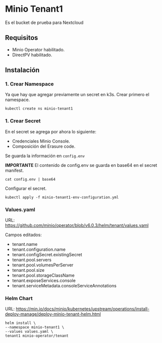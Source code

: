 # Minio Tenant1

Es el bucket de prueba para Nextcloud

## Requisitos

- Minio Operator habilitado.
- DirectPV habilitado.

## Instalación

### 1. Crear Namespace

Ya que hay que agregar previamente un secret en k3s. Crear primero el namespace.

```
kubectl create ns minio-tenant1
```
### 1. Crear Secret

En el secret se agrega por ahora lo siguiente:

- Credenciales Minio Console.
- Composición del Erasure code.

Se guarda la información en `config.env`

**IMPORTANTE** El contenido de config.env se guarda en base64 en el secret manifest. 

```
cat config.env | base64
```
Configurar el secret.

```
kubectl apply -f minio-tenant1-env-configuration.yml
```

### Values.yaml

URL: https://github.com/minio/operator/blob/v6.0.3/helm/tenant/values.yaml

Campos editados:

- tenant.name
- tenant.configuration.name
- tenant.configSecret.existingSecret
- tenant.pool.servers
- tenant.pool.volumesPerServer
- tenant.pool.size
- tenant.pool.storageClassName
- tenant.exposeServices.console
- tenant.serviceMetadata.consoleServiceAnnotations

### Helm Chart

URL: https://min.io/docs/minio/kubernetes/upstream/operations/install-deploy-manage/deploy-minio-tenant-helm.html

```
helm install \
--namespace minio-tenant1 \
--values values.yaml \
tenant1 minio-operator/tenant
```